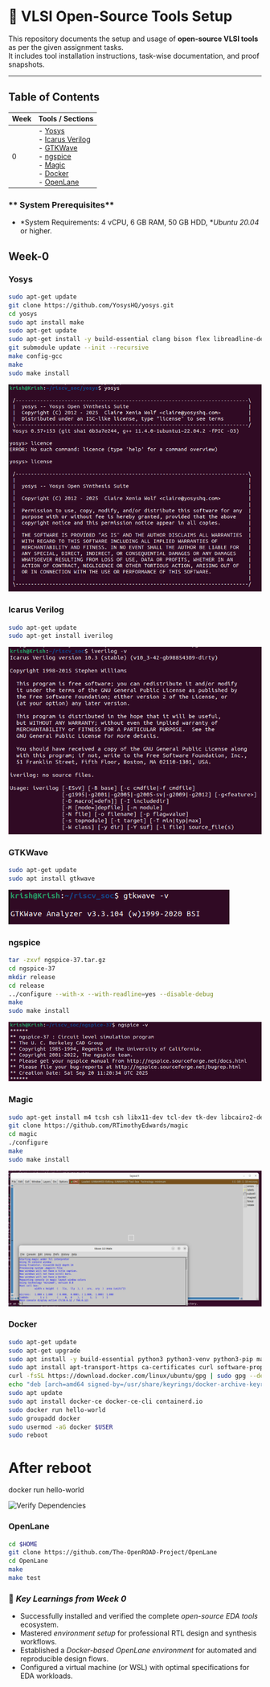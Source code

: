 
# 🚀 VLSI Open-Source Tools Setup

This repository documents the setup and usage of **open-source VLSI tools** as per the given assignment tasks.  
It includes tool installation instructions, task-wise documentation, and proof snapshots.

---

## Table of Contents

| Week  | Tools / Sections |
|-------|-----------------|
| 0     | - [Yosys](#yosys)<br>- [Icarus Verilog](#icarus-verilog)<br>- [GTKWave](#gtkwave)<br>- [ngspice](#ngspice)<br>- [Magic](#magic)<br>- [Docker](#docker)<br>- [OpenLane](#openlane) |

### ** System Prerequisites**

-   *System Requirements: 4 vCPU, 6 GB RAM, 50 GB HDD, **Ubuntu 20.04* or higher.

## Week-0

### Yosys
```bash
sudo apt-get update
git clone https://github.com/YosysHQ/yosys.git
cd yosys
sudo apt install make
sudo apt-get update
sudo apt-get install -y build-essential clang bison flex libreadline-dev gawk tcl-dev libffi-dev git graphviz xdot pkg-config python3 libboost-system-dev libboost-python-dev libboost-filesystem-dev zlib1g-dev
git submodule update --init --recursive
make config-gcc
make
sudo make install 
```
![Verify Yosys](task0_output/yosys.png)

### Icarus Verilog
```bash
sudo apt-get update
sudo apt-get install iverilog
```

![Verify IcarusVerilog](task0_output/iverilog.png)

### GTKWave
```bash
sudo apt-get update 
sudo apt install gtkwave
```

![Verify GTKWave](task0_output/gtkwave.png)

### ngspice
```bash
tar -zxvf ngspice-37.tar.gz
cd ngspice-37
mkdir release
cd release
../configure --with-x --with-readline=yes --disable-debug
make
sudo make install
```
![Verify ngspice](task0_output/ngspice.png)

### Magic
```bash
sudo apt-get install m4 tcsh csh libx11-dev tcl-dev tk-dev libcairo2-dev mesa-common-dev libglu1-mesa-dev libncurses-dev
git clone https://github.com/RTimothyEdwards/magic
cd magic
./configure
make
sudo make install
```
![Verify Magic](task0_output/magic.png)

### Docker
```bash
sudo apt-get update
sudo apt-get upgrade
sudo apt install -y build-essential python3 python3-venv python3-pip make git
sudo apt install apt-transport-https ca-certificates curl software-properties-common
curl -fsSL https://download.docker.com/linux/ubuntu/gpg | sudo gpg --dearmor -o /usr/share/keyrings/docker-archive-keyring.gpg
echo "deb [arch=amd64 signed-by=/usr/share/keyrings/docker-archive-keyring.gpg] https://download.docker.com/linux/ubuntu $(lsb_release -cs) stable" | sudo tee /etc/apt/sources.list.d/docker.list > /dev/null
sudo apt update
sudo apt install docker-ce docker-ce-cli containerd.io
sudo docker run hello-world
sudo groupadd docker
sudo usermod -aG docker $USER
sudo reboot
```
# After reboot
docker run hello-world

![Verify Dependencies](task0_output/dependenci.png)

### OpenLane
```bash
cd $HOME
git clone https://github.com/The-OpenROAD-Project/OpenLane
cd OpenLane
make
make test
```
### 🌟 *Key Learnings from Week 0*

-   Successfully installed and verified the complete *open-source EDA tools* ecosystem.
-   Mastered *environment setup* for professional RTL design and synthesis workflows.
-   Established a *Docker-based OpenLane environment* for automated and reproducible design flows.
-   Configured a virtual machine (or WSL) with optimal specifications for EDA workloads.

